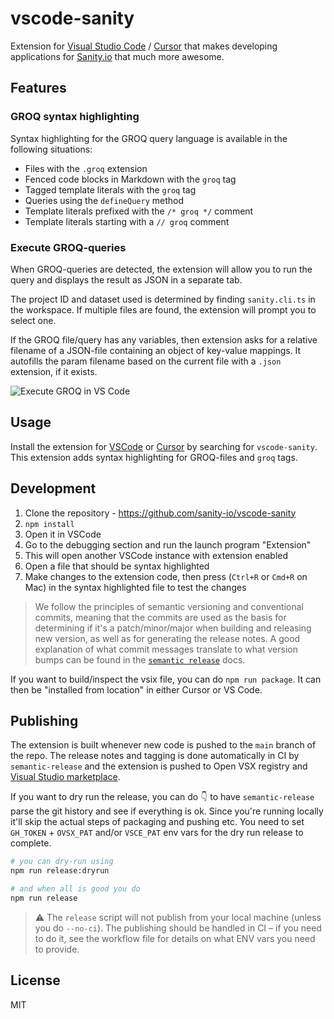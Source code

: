 # vscode-sanity

Extension for [Visual Studio Code](https://code.visualstudio.com/) / [Cursor](https://cursor.com/) that makes developing applications for [Sanity.io](https://www.sanity.io/) that much more awesome.

## Features

### GROQ syntax highlighting

Syntax highlighting for the GROQ query language is available in the following situations:

- Files with the `.groq` extension
- Fenced code blocks in Markdown with the `groq` tag
- Tagged template literals with the `groq` tag
- Queries using the `defineQuery` method
- Template literals prefixed with the `/* groq */` comment
- Template literals starting with a `// groq` comment

### Execute GROQ-queries

When GROQ-queries are detected, the extension will allow you to run the query and displays the result as JSON in a separate tab.

The project ID and dataset used is determined by finding `sanity.cli.ts` in the workspace. If multiple files are found, the extension will prompt you to select one.

If the GROQ file/query has any variables, then extension asks for a relative filename of a JSON-file containing an object of key-value mappings. It autofills the param filename based on the current file with a `.json` extension, if it exists.

![Execute GROQ in VS Code](https://raw.githubusercontent.com/sanity-io/vscode-sanity/main/screenshots/previewofquery.png)

## Usage

Install the extension for [VSCode](https://marketplace.visualstudio.com/items?itemName=sanity-io.vscode-sanity) or [Cursor](https://open-vsx.org/extension/sanity-io/vscode-sanity) by searching for `vscode-sanity`. This extension adds syntax highlighting for GROQ-files and `groq` tags.

## Development

1.  Clone the repository - https://github.com/sanity-io/vscode-sanity
2.  `npm install`
3.  Open it in VSCode
4.  Go to the debugging section and run the launch program "Extension"
5.  This will open another VSCode instance with extension enabled
6.  Open a file that should be syntax highlighted
7.  Make changes to the extension code, then press (`Ctrl+R` or `Cmd+R` on Mac) in the syntax highlighted file to test the changes

> We follow the principles of semantic versioning and conventional commits, meaning that the commits are used as the basis for determining if it's a patch/minor/major when building and releasing new version, as well as for generating the release notes. A good explanation of what commit messages translate to what version bumps can be found in the [`semantic release`](https://github.com/semantic-release/semantic-release?tab=readme-ov-file#commit-message-format) docs.

If you want to build/inspect the vsix file, you can do `npm run package`. It can then be "installed from location" in either Cursor or VS Code.

## Publishing

The extension is built whenever new code is pushed to the `main` branch of the repo. The release notes and tagging is done automatically in CI by `semantic-release` and the extension is pushed to Open VSX registry and [Visual Studio marketplace](https://marketplace.visualstudio.com/items?itemName=sanity-io.vscode-sanity).

If you want to dry run the release, you can do 👇 to have `semantic-release` parse the git history and see if everything is ok. Since you're running locally it'll skip the actual steps of packaging and pushing etc. You need to set `GH_TOKEN` + `OVSX_PAT` and/or `VSCE_PAT` env vars for the dry run release to complete.

```sh
# you can dry-run using
npm run release:dryrun

# and when all is good you do
npm run release
```

> ⚠️ The `release` script will not publish from your local machine (unless you do `--no-ci`). The publishing should be handled in CI – if you need to do it, see the workflow file for details on what ENV vars you need to provide.

## License

MIT
